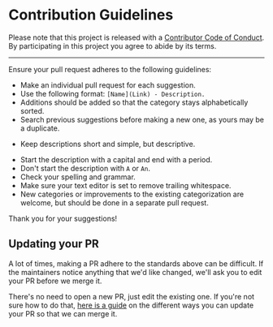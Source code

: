 # Contribution Guidelines

Please note that this project is released with a [Contributor Code of Conduct](CODE-OF-CONDUCT.md). By participating in this project you agree to abide by its terms.

---

Ensure your pull request adheres to the following guidelines:

-  Make an individual pull request for each suggestion.
-  Use the following format: `[Name](Link) - Description.`
-  Additions should be added so that the category stays alphabetically sorted.
-  Search previous suggestions before making a new one, as yours may be a duplicate.
<!--alex ignore simple-->
-  Keep descriptions short and simple, but descriptive.
<!--alex ignore period-->
-  Start the description with a capital and end with a period.
-  Don't start the description with `A` or `An`.
-  Check your spelling and grammar.
-  Make sure your text editor is set to remove trailing whitespace.
-  New categories or improvements to the existing categorization are welcome, but should be done in a separate pull request.


Thank you for your suggestions!


## Updating your PR

A lot of times, making a PR adhere to the standards above can be difficult. If the maintainers notice anything that we'd like changed, we'll ask you to edit your PR before we merge it.

<!--alex ignore just-->
There's no need to open a new PR, just edit the existing one. If you're not sure how to do that, [here is a guide](https://github.com/RichardLitt/knowledge/blob/master/github/amending-a-commit-guide.md) on the different ways you can update your PR so that we can merge it.

